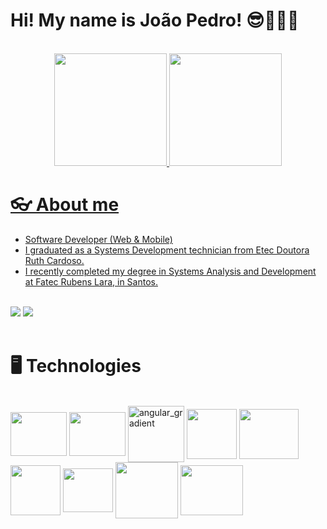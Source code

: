 
# Hi! My name is João Pedro! 😎👨🏽‍💻

<br>

<div align="center">
  <a href="https://github.com/JPedro759">
  <img height="180em" src="https://github-readme-stats.vercel.app/api?username=JPedro759&show_icons=true&theme=tokyonight"/>
  <img height="180em" src="https://github-readme-stats.vercel.app/api/top-langs/?username=JPedro759&layout=compact&langs_count=7&theme=tokyonight"/>
</div>

# 👓 About me
<div>
  <ul>
    <li>Software Developer (Web & Mobile)</li>
    <li>I graduated as a Systems Development technician from Etec Doutora Ruth Cardoso.</li>
    <li>I recently completed my degree in Systems Analysis and Development at Fatec Rubens Lara, in Santos.</li>
  </ul>
  <br>
  <a href="https://www.linkedin.com/in/joão-pedro-melo-65678322b" target="_blank"><img src="https://img.shields.io/badge/-LinkedIn-%230077B5?style=for-the-badge&logo=linkedin&logoColor=white" target="_blank"></a>
  <a href = "mailto:joaopedromeloo03@gmail.com"><img src="https://img.shields.io/badge/-Gmail-%23333?style=for-the-badge&logo=gmail&logoColor=white" target="_blank"></a>
</div>

<br>

# 🖥️ Technologies
<div style="display: inline_block">
 <br>
  <img align="center" height="70" width="90" src="https://cdn.jsdelivr.net/gh/devicons/devicon/icons/javascript/javascript-original.svg" />
  <img align="center" height="70" width="90" src="https://cdn.jsdelivr.net/gh/devicons/devicon/icons/typescript/typescript-original.svg" />
  <img align="center" height="90" width="90" alt="angular_gradient" src="https://github.com/JPedro759/JPedro759/assets/77515431/5678c171-4d02-414c-8304-c76c704e4368">
  <img align="center" height="80" width="80" src="https://cdn.jsdelivr.net/gh/devicons/devicon@latest/icons/dotnetcore/dotnetcore-original.svg" />     
  <img align="center" height="80" width="95" src="https://cdn.jsdelivr.net/gh/devicons/devicon@latest/icons/csharp/csharp-original.svg" />
  <img align="center" height="80" width="80" src="https://cdn.jsdelivr.net/gh/devicons/devicon@latest/icons/kotlin/kotlin-original.svg" />
  <img align="center" height="70" width="80" src="https://cdn.jsdelivr.net/gh/devicons/devicon@latest/icons/firebase/firebase-original.svg" />     
  <img align="center" height="90" width="100" src="https://cdn.jsdelivr.net/gh/devicons/devicon/icons/mysql/mysql-original-wordmark.svg" />
  <img align="center" height="80" width="100" src="https://cdn.jsdelivr.net/gh/devicons/devicon@latest/icons/microsoftsqlserver/microsoftsqlserver-original.svg" />
          
</div>
